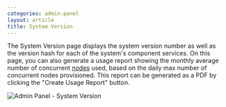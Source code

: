 ```yaml
---
categories: admin-panel
layout: article
title: System Version
---
```


The System Version page displays the system version number as well as the version hash for each of the system's component services. On this page, you can also generate <span style="font-family: inherit; font-size: 1em;">a usage report showing the monthly average number of concurrent [nodes](./773449) <span style="font-family: inherit; font-size: 1em;">used, based on the daily max number of concurrent nodes provisioned. This report can be generated as a PDF by clicking the "Create Usage Report" button.</span></span>

![Admin Panel - System Version]({{site.url}}/developers/images/post_images/algo-images-admin/algo-1608524964703.png)